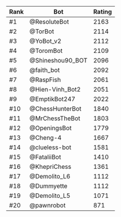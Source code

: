 Rank|Bot|Rating
---|---|---
#1|@ResoluteBot|2163
#2|@TorBot|2114
#3|@YoBot_v2|2112
#4|@ToromBot|2109
#5|@Shineshou90_BOT|2096
#6|@faith_bot|2092
#7|@RaspFish|2061
#8|@Hien-Vinh_Bot2|2051
#9|@EmptikBot247|2022
#10|@ChessHunterBot|1840
#11|@MrChessTheBot|1803
#12|@OpeningsBot|1779
#13|@Cheng-4|1667
#14|@clueless-bot|1581
#15|@FataliiBot|1410
#16|@KhepriChess|1361
#17|@Demolito_L6|1112
#18|@Dummyette|1112
#19|@Demolito_L5|1071
#20|@pawnrobot|871
